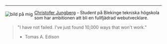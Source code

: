 <hr>
<img src="img/byline.jpg" alt="bild på mig" class="bylinePiture" style="float:left; padding-right: 5px; padding-top: 5px;">

[Christofer Jungberg](http://localhost:8082/dbwebb/htmlphp/me/kmom06/me6/me.php)  - Student på Blekinge tekniska högskola som har ambitionen att bli en fullfjädrad webutvecklare.

> "I have not failed. I've just found 10,000 ways that won't work."  
> - Tomas A. Edison
